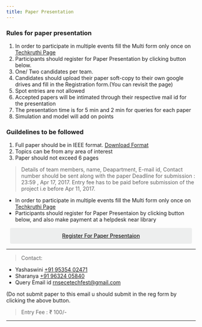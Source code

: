 ```yaml
---
title: Paper Presentation
---
```



### Rules for paper presentation


1. In order to participate in multiple events fill the Multi form only once on <a  target="_blank" href="https://ecernsit.github.io/techkruthi"> Techkruthi Page </a>
2. Participants should register for Paper Presentation by clicking button below.
1. One/ Two candidates per team.
2. Candidates should upload their paper soft-copy to their own google drives and fill in the Registration form.(You can revisit the page)
3. Spot entries are not allowed
4. Accepted papers will be intimated through their respective mail id for the presentation
5. The presentation time is for 5 min and 2 min for queries for each paper
6. Simulation and model will add on points




### Guildelines to be followed
1. Full paper should be in IEEE format. <a href="http://ccube2017.org/downloads/2014_04_msw_a4_format.doc" download >Download Format</a>
2. Topics can be from any area of interest
3. Paper should not exceed 6 pages
 
> Details of team members, name, Deapartment, E-mail id, Contact number should be sent along with the paper
> Deadline for submission : 23:59 , Apr 17, 2017.
> Entry fee has to be paid before submission of the project i.e  before Apr 11, 2017.




* In order to participate in multiple events fill the Multi form only once on <a  target="_blank" href="https://ecernsit.github.io/techkruthi"> Techkruthi Page </a>
* Participants should register for Paper Presentaion by clicking button below, and also make payment at a helpdesk near library


<div class='button -regular center'>
<a  target="_blank" href="https://docs.google.com/forms/d/e/1FAIpQLSd7u0nRx1wHvJhUAzOqrnN0esgJtyqyHwv7sXBKYmKbUiMEAA/viewform?usp=sf_link">Register for Paper Presentaion</a> 
</div>


<hr>


> Contact:
   
* Yashaswini <a href="tel:+919535402471">+91 95354 02471</a>
* Sharanya   <a href="tel:+919632405840">+91 96324 05840</a>
* Query Email id   <a href="mailto:{{ site.email }}">rnsecetechfest@gmail.com</a>

(Do not submit paper to this email u should submit in the reg form by clicking the above button.


> Entry Fee : ₹ 100/-

<hr>


<style>
.button {
  display: flex;
  overflow: hidden;

  margin: 10px;
  padding: 12px 12px;

  cursor: pointer;
  user-select: none;
  transition: all 60ms ease-in-out;
  text-align: center;
  white-space: nowrap;
  text-decoration: none !important;
  text-transform: none;
  text-transform: capitalize;

  color: #fff;
  border: 0 none;
  border-radius: 4px;

  font-size: 14px;
  font-weight: 500;
  line-height: 1.3;

  -webkit-appearance:
  -moz-appearance:   none;
  appearance:         none;
 
  justify-content: center;
  align-items: center;
  flex: 0 0 160px;

  &:hover {
    transition: all 60ms ease;

    opacity: .85;
  }
  
  &:active {
    transition: all 60ms ease;
    opacity: .75;
  }
  
  &:focus {
    outline: 1px dotted #959595;
    outline-offset: -4px;
  }
}


.button.-regular {
  color: #202129;
  background-color: #edeeee;
  
  &:hover {
    color: #202129;
    background-color: #e1e2e2;
    opacity: 1;
  }
  
  &:active {
    background-color: #d5d6d6;
    opacity: 1;
  }
}
</style>

